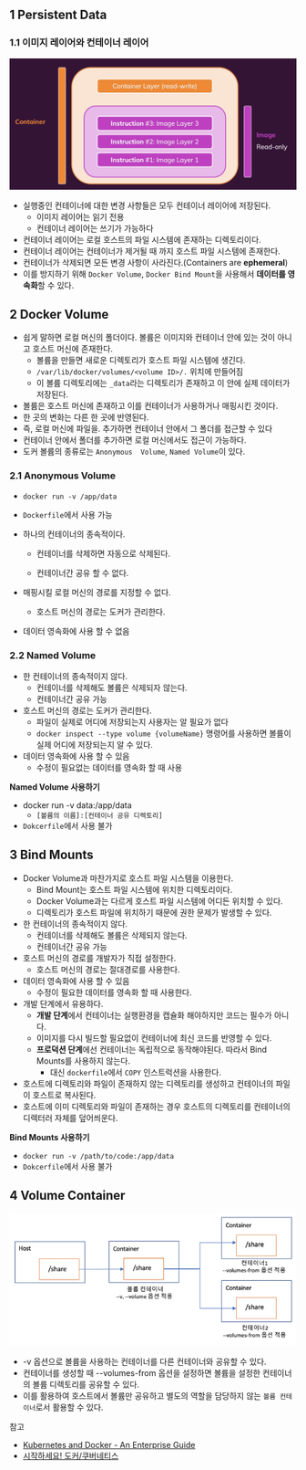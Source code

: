 ##  1 Persistent Data



###  1.1 이미지 레이어와 컨테이너 레이어

![image-20201117215748040](./images/docker.png)

* 실행중인 컨테이너에 대한 변경 사항들은 모두 컨테이너 레이어에 저장된다.
  * 이미지 레이어는 읽기 전용
  * 컨테이너 레이어는 쓰기가 가능하다
* 컨테이너 레이어는 로컬 호스트의 파일 시스템에 존재하는 디렉토리이다.
* 컨테이너 레이어는 컨테이너가 제거될 때 까지 호스트 파일 시스템에 존재한다.
* 컨테이너가 삭제되면 모든 변경 사항이 사라진다.(Containers are **ephemeral**)
* 이를 방지하기 위해 `Docker Volume`, `Docker Bind Mount`을 사용해서 **데이터를 영속화**할 수 있다.



##  2 Docker Volume

* 쉽게 말하면 로컬 머신의 폴더이다. 볼륨은 이미지와 컨테이너 안에 있는 것이 아니고 호스트 머신에 존재한다.
  * 볼륨을 만들면 새로운 디렉토리가 호스트 파일 시스템에 생긴다.
  * `/var/lib/docker/volumes/<volume ID>/.` 위치에 만들어짐
  * 이 볼륨 디렉토리에는 `_data`라는 디렉토리가 존재하고 이 안에 실제 데이터가 저장된다.
* 볼륨은 호스트 머신에 존재하고 이를 컨테이너가 사용하거나 매핑시킨 것이다. 
* 한 곳의 변화는 다른 한 곳에 반영된다.
* 즉, 로컬 머신에 파일을. 추가하면 컨테이너 안에서 그 폴더를 접근할 수 있다
* 컨테이너 안에서 폴더를 추가하면 로컬 머신에서도 접근이 가능하다.
* 도커 볼륨의 종류로는 `Anonymous  Volume`, `Named Volume`이 있다.



###  2.1  Anonymous  Volume

* `docker run -v /app/data`
* `Dockerfile`에서 사용 가능
* 하나의 컨테이너의 종속적이다.

  * 컨테이너를 삭제하면 자동으로 삭제된다.

  * 컨테이너간 공유 할 수 없다.
* 매핑시킬  로컬 머신의 경로를 지정할 수 없다.

  * 호스트 머신의 경로는 도커가 관리한다.
* 데이터 영속화에 사용 할 수 없음



###  2.2 Named Volume

* 한 컨테이너의 종속적이지 않다.
  * 컨테이너를 삭제해도 볼륨은 삭제되자 않는다.
  * 컨테이너간 공유 가능
* 호스트 머신의 경로는 도커가 관리한다.
  * 파일이 실제로 어디에 저장되는지 사용자는 알 필요가 없다
  * `docker inspect --type volume {volumeName}` 명령어를 사용하면 볼륨이 실제 어디에 저장되는지 알 수 있다.
* 데이터 영속화에 사용 할 수 있음
  * 수정이 필요없는 데이터를 영속화 할 때 사용

**Named Volume 사용하기**

* docker run -v data:/app/data
  * `[볼륨의 이름]:[컨테이너 공유 디렉토리]`
* `Dokcerfile`에서 사용 불가



##  3 Bind Mounts

* Docker Volume과 마찬가지로 호스트 파일 시스템을 이용한다.
  * Bind Mount는 호스트 파일 시스템에 위치한 디렉토리이다.
  * Docker Volume과는 다르게 호스트 파일 시스템에 어디든 위치할 수 있다.
  * 디렉토리가 호스트 파일에 위치하기 때문에 권한 문제가 발생할 수 있다.
* 한 컨테이너의 종속적이지 않다.
  * 컨테이너를 삭제해도 볼륨은 삭제되지 않는다.
  * 컨테이너간 공유 가능
* 호스트 머신의 경로를 개발자가 직접 설정한다.
  * 호스트 머신의 경로는 절대경로를 사용한다.
* 데이터 영속화에 사용 할 수 있음
  * 수정이 필요한 데이터를 영속화 할 때 사용한다.
* 개발 단계에서 유용하다.
  * **개발 단계**에서 컨테이너는 실행환경을 캡슐화 해야하지만 코드는 필수가 아니다.
  * 이미지를 다시 빌드할 필요없이 컨테이너에 최신 코드를 반영할 수 있다.
  * **프로덕션 단계**에선 컨테이너는 독립적으로 동작해야된다. 따라서 Bind Mounts를 사용하지 않는다.
    * 대신 `dockerfile`에서 `COPY` 인스트럭션을 사용한다.
* 호스트에 디렉토리와 파일이 존재하지 않는 디렉토리를 생성하고 컨테이너의 파일이 호스트로 복사된다.
* 호스트에 이미 디렉토리와 파일이 존재하는 경우 호스트의 디렉토리를 컨테이너의 디렉터러 자체를 덮어씌운다.



**Bind Mounts 사용하기**

* `docker run -v /path/to/code:/app/data`
* `Dokcerfile`에서 사용 불가



##  4 Volume Container

![image-20201117215748040](./images/volumes.png)

* -v 옵션으로 볼륨을 사용하는 컨테이너를 다른 컨테이너와 공유할 수 있다.
* 컨테이너를 생성할 때 --volumes-from 옵션을 설정하면 볼륨을 설정한 컨테이너의 볼륨 디렉토리를 공유할 수 있다.
* 이를 활용하여 호스트에서 볼륨만 공유하고 별도의 역할을 담당하지 않는 `볼륨 컨테이너`로서 활용할 수 있다.



참고

- [Kubernetes and Docker - An Enterprise Guide](https://www.amazon.com/Kubernetes-Docker-Effectively-containerize-applications/dp/183921340X)
- [시작하세요! 도커/쿠버네티스](http://www.kyobobook.co.kr/product/detailViewKor.laf?mallGb=KOR&ejkGb=KOR&barcode=9791158392291)